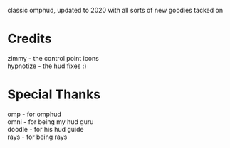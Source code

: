 classic omphud, updated to 2020 with all sorts of new goodies tacked on

# Credits

zimmy - the control point icons  
hypnotize - the hud fixes :)

# Special Thanks

omp - for omphud  
omni - for being my hud guru  
doodle - for his hud guide  
rays - for being rays
